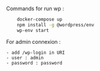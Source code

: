 Commands for run wp :

```bash
    docker-compose up
    npm install -g @wordpress/env
    wp-env start 
```

For admin connexion :

    - add /wp-login in URI
    - user : admin
    - password : password